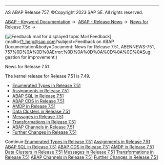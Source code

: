   

* * *

AS ABAP Release 757, ©Copyright 2023 SAP SE. All rights reserved.

[ABAP - Keyword Documentation](https://help.sap.com/doc/abapdocu_757_index_htm/7.57/en-US/abenabap.htm) →  [ABAP - Release News](https://help.sap.com/doc/abapdocu_757_index_htm/7.57/en-US/abennews.htm) →  [News for Release 7.5x](https://help.sap.com/doc/abapdocu_757_index_htm/7.57/en-US/abennews-75.htm) → 

 [![](Mail.gif?object=Mail.gif&sap-language=EN "Feedback mail for displayed topic") Mail Feedback](mailto:f1_help@sap.com?subject=Feedback on ABAP Documentation&body=Document: News for Release 7.51, ABENNEWS-751, 757%0D%0A%0D%0AError:%0D%0A%0D%0A%0D%0A%0D%0ASug
gestion for improvement:)

News for Release 7.51

The kernel release for Release 7.51 is 7.49.

-   [Enumerated Types in Release 7.51](https://help.sap.com/doc/abapdocu_757_index_htm/7.57/en-US/abennews-751-types.htm)
-   [Assignments in Release 7.51](https://help.sap.com/doc/abapdocu_757_index_htm/7.57/en-US/abennews-751-assignments.htm)
-   [ABAP SQL in Release 7.51](https://help.sap.com/doc/abapdocu_757_index_htm/7.57/en-US/abennews-751-abap_sql.htm)
-   [ABAP CDS in Release 7.51](https://help.sap.com/doc/abapdocu_757_index_htm/7.57/en-US/abennews-751-abap_cds.htm)
-   [AMDP in Release 7.51](https://help.sap.com/doc/abapdocu_757_index_htm/7.57/en-US/abennews-751-amdp.htm)
-   [Data Clusters in Release 7.51](https://help.sap.com/doc/abapdocu_757_index_htm/7.57/en-US/abennews-751-data_cluster.htm)
-   [Messages in Release 7.51](https://help.sap.com/doc/abapdocu_757_index_htm/7.57/en-US/abennews-751-messages.htm)
-   [Transformations in Release 7.51](https://help.sap.com/doc/abapdocu_757_index_htm/7.57/en-US/abennews-751-transformations.htm)
-   [ABAP Channels in Release 7.51](https://help.sap.com/doc/abapdocu_757_index_htm/7.57/en-US/abennews-751-channels.htm)
-   [Further Changes in Release 7.51](https://help.sap.com/doc/abapdocu_757_index_htm/7.57/en-US/abennews-751-others.htm)

Continue
[Enumerated Types in Release 7.51](https://help.sap.com/doc/abapdocu_757_index_htm/7.57/en-US/abennews-751-types.htm)
[Assignments in Release 7.51](https://help.sap.com/doc/abapdocu_757_index_htm/7.57/en-US/abennews-751-assignments.htm)
[ABAP SQL in Release 7.51](https://help.sap.com/doc/abapdocu_757_index_htm/7.57/en-US/abennews-751-abap_sql.htm)
[ABAP CDS in Release 7.51](https://help.sap.com/doc/abapdocu_757_index_htm/7.57/en-US/abennews-751-abap_cds.htm)
[AMDP in Release 7.51](https://help.sap.com/doc/abapdocu_757_index_htm/7.57/en-US/abennews-751-amdp.htm)
[Data Clusters in Release 7.51](https://help.sap.com/doc/abapdocu_757_index_htm/7.57/en-US/abennews-751-data_cluster.htm)
[Messages in Release 7.51](https://help.sap.com/doc/abapdocu_757_index_htm/7.57/en-US/abennews-751-messages.htm)
[Transformations in Release 7.51](https://help.sap.com/doc/abapdocu_757_index_htm/7.57/en-US/abennews-751-transformations.htm)
[ABAP Channels in Release 7.51](https://help.sap.com/doc/abapdocu_757_index_htm/7.57/en-US/abennews-751-channels.htm)
[Further Changes in Release 7.51](https://help.sap.com/doc/abapdocu_757_index_htm/7.57/en-US/abennews-751-others.htm)